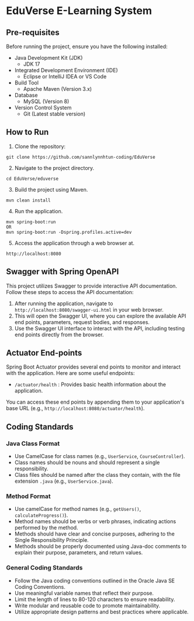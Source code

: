 # EduVerse E-Learning System

## Pre-requisites
Before running the project, ensure you have the following installed:

- Java Development Kit (JDK)
	- JDK 17
- Integrated Development Environment (IDE)
	- Eclipse or IntelliJ IDEA or VS Code
- Build Tool
	- Apache Maven (Version 3.x)
- Database
	- MySQL (Version 8)
- Version Control System
	- Git (Latest stable version)

## How to Run
1. Clone the repository:

```
git clone https://github.com/sannlynnhtun-coding/EduVerse
```

2. Navigate to the project directory.

```
cd EduVerse/eduverse
```

3. Build the project using Maven.

```
mvn clean install
```

4. Run the application.

```
mvn spring-boot:run
OR
mvn spring-boot:run -Dspring.profiles.active=dev
```
	
5. Access the application through a web browser at.

```
http://localhost:8080
```



## Swagger with Spring OpenAPI
This project utilizes Swagger to provide interactive API documentation. Follow these steps to access the API documentation:

1. After running the application, navigate to `http://localhost:8080/swagger-ui.html` in your web browser.
2. This will open the Swagger UI, where you can explore the available API end points, parameters, request bodies, and responses.
3. Use the Swagger UI interface to interact with the API, including testing end points directly from the browser.


## Actuator End-points
Spring Boot Actuator provides several end points to monitor and interact with the application. Here are some useful endpoints:

- `/actuator/health` : Provides basic health information about the application.

You can access these end points by appending them to your application's base URL (e.g., `http://localhost:8080/actuator/health`).



## Coding Standards
### Java Class Format
- Use CamelCase for class names (e.g., `UserService`, `CourseController`).
- Class names should be nouns and should represent a single responsibility.
- Class files should be named after the class they contain, with the file extension `.java` (e.g., `UserService.java`).

### Method Format
- Use camelCase for method names (e.g., `getUsers()`, `calculateProgress()`).
- Method names should be verbs or verb phrases, indicating actions performed by the method.
- Methods should have clear and concise purposes, adhering to the Single Responsibility Principle.
- Methods should be properly documented using Java-doc comments to explain their purpose, parameters, and return values.

### General Coding Standards
- Follow the Java coding conventions outlined in the Oracle Java SE Coding Conventions.
- Use meaningful variable names that reflect their purpose.
- Limit the length of lines to 80-120 characters to ensure readability.
- Write modular and reusable code to promote maintainability.
- Utilize appropriate design patterns and best practices where applicable.

